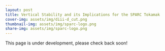 ```yaml
---
layout: post
title: Vertical Stability and its Implications for the SPARC Tokamak
cover-img: assets/img/diii-d_cut.png
thumbnail-img: assets/img/sparc-logo.png
share-img: assets/img/sparc-logo.png
---
```

 
This page is under development, please check back soon!